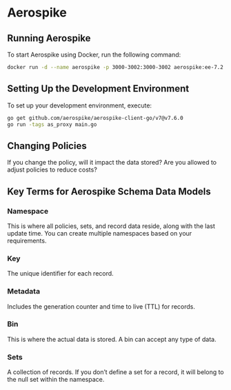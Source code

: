 # Aerospike

## Running Aerospike

To start Aerospike using Docker, run the following command:

```bash
docker run -d --name aerospike -p 3000-3002:3000-3002 aerospike:ee-7.2.0.1
```

## Setting Up the Development Environment

To set up your development environment, execute:

```bash
go get github.com/aerospike/aerospike-client-go/v7@v7.6.0
go run -tags as_proxy main.go
```

## Changing Policies

If you change the policy, will it impact the data stored? Are you allowed to adjust policies to reduce costs? 

## Key Terms for Aerospike Schema Data Models

### Namespace
This is where all policies, sets, and record data reside, along with the last update time. You can create multiple namespaces based on your requirements.

### Key
The unique identifier for each record.

### Metadata
Includes the generation counter and time to live (TTL) for records.

### Bin
This is where the actual data is stored. A bin can accept any type of data.

### Sets
A collection of records. If you don’t define a set for a record, it will belong to the null set within the namespace.